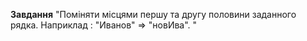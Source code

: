 **Завдання** "Поміняти місцями першу та другу половини заданного рядка. Наприклад : 
"Иванов" => "новИва". "
